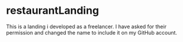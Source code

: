 # restaurantLanding
This is a landing i developed as a freelancer. I have asked for their permission and changed the name to include it on my GitHub account.
